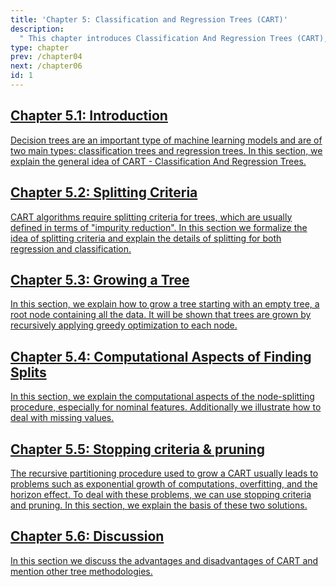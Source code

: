 ```yaml
---
title: 'Chapter 5: Classification and Regression Trees (CART)'
description:
  " This chapter introduces Classification And Regression Trees (CART), a well-established machine learning procedure. We explain the main idea and give details on splitting criteria, discuss computational aspects of growing a tree, and illustrate the idea of stopping criteria and pruning."
type: chapter
prev: /chapter04
next: /chapter06
id: 1
---
```



<section class="c72e2d57">
  <h2 class="_5e0ebe7a">
  <a class="_46224d00 _7e2d93b5" href="/chapter05-01-trees-introduction">Chapter 5.1: Introduction</a>

  </h2>
  <p class="de526628">
  <a class="_46224d00 _7e2d93b5" href="/chapter05-01-trees-introduction"> Decision trees are an important type of machine learning models and are of two main types: classification trees and regression trees. In this section, we explain the general idea of CART - Classification And Regression Trees.</a>
  </p>
</section>





<section class="c72e2d57">
  <h2 class="_5e0ebe7a">
  <a class="_46224d00 _7e2d93b5" href="/chapter05-02-trees-splittingcriteria">Chapter 5.2: Splitting Criteria</a>

  </h2>
  <p class="de526628">
  <a class="_46224d00 _7e2d93b5" href="/chapter05-02-trees-splittingcriteria"> CART algorithms require splitting criteria for trees, which are usually defined in terms of "impurity reduction". In this section we formalize the idea of splitting criteria and explain the details of splitting for both regression and classification.</a>
  </p>
</section>





<section class="c72e2d57">
  <h2 class="_5e0ebe7a">
  <a class="_46224d00 _7e2d93b5" href="/chapter05-03-trees-growingatree">Chapter 5.3: Growing a Tree</a>

  </h2>
  <p class="de526628">
  <a class="_46224d00 _7e2d93b5" href="/chapter05-03-trees-growingatree"> In this section, we explain how to grow a tree starting with an empty tree, a root node containing all the data. It will be shown that trees are grown by recursively applying greedy optimization to each node.</a>
  </p>
</section>





<section class="c72e2d57">
  <h2 class="_5e0ebe7a">
  <a class="_46224d00 _7e2d93b5" href="/chapter05-04-trees-computationalaspects">Chapter 5.4: Computational Aspects of Finding Splits</a>

  </h2>
  <p class="de526628">
  <a class="_46224d00 _7e2d93b5" href="/chapter05-04-trees-computationalaspects"> In this section, we explain the computational aspects of the node-splitting procedure, especially for nominal features. Additionally we illustrate how to deal with missing values.</a>
  </p>
</section>





<section class="c72e2d57">
  <h2 class="_5e0ebe7a">
  <a class="_46224d00 _7e2d93b5" href="/chapter05-05-trees-stoppingcriteria">Chapter 5.5: Stopping criteria & pruning</a>

  </h2>
  <p class="de526628">
  <a class="_46224d00 _7e2d93b5" href="/chapter05-05-trees-stoppingcriteria"> The recursive partitioning procedure used to grow a CART usually leads to problems such as exponential growth of computations, overfitting, and the horizon effect. To deal with these problems, we can use stopping criteria and pruning. In this section, we explain the basis of these two solutions.</a>
  </p>
</section>





<section class="c72e2d57">
  <h2 class="_5e0ebe7a">
  <a class="_46224d00 _7e2d93b5" href="/chapter05-06-trees-discussion">Chapter 5.6: Discussion</a>

  </h2>
  <p class="de526628">
  <a class="_46224d00 _7e2d93b5" href="/chapter05-06-trees-discussion"> In this section we discuss the advantages and disadvantages of CART and mention other tree methodologies.</a>
  </p>
</section>




